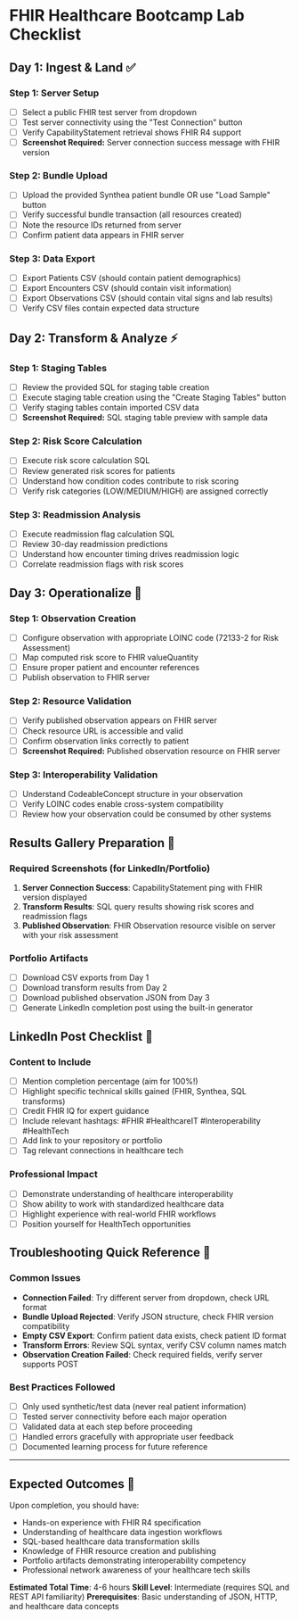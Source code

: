 # FHIR Healthcare Bootcamp Lab Checklist

## Day 1: Ingest & Land ✅

### Step 1: Server Setup
- [ ] Select a public FHIR test server from dropdown
- [ ] Test server connectivity using the "Test Connection" button
- [ ] Verify CapabilityStatement retrieval shows FHIR R4 support
- [ ] **Screenshot Required:** Server connection success message with FHIR version

### Step 2: Bundle Upload
- [ ] Upload the provided Synthea patient bundle OR use "Load Sample" button
- [ ] Verify successful bundle transaction (all resources created)
- [ ] Note the resource IDs returned from server
- [ ] Confirm patient data appears in FHIR server

### Step 3: Data Export
- [ ] Export Patients CSV (should contain patient demographics)
- [ ] Export Encounters CSV (should contain visit information)
- [ ] Export Observations CSV (should contain vital signs and lab results)
- [ ] Verify CSV files contain expected data structure

## Day 2: Transform & Analyze ⚡

### Step 1: Staging Tables
- [ ] Review the provided SQL for staging table creation
- [ ] Execute staging table creation using the "Create Staging Tables" button
- [ ] Verify staging tables contain imported CSV data
- [ ] **Screenshot Required:** SQL staging table preview with sample data

### Step 2: Risk Score Calculation
- [ ] Execute risk score calculation SQL
- [ ] Review generated risk scores for patients
- [ ] Understand how condition codes contribute to risk scoring
- [ ] Verify risk categories (LOW/MEDIUM/HIGH) are assigned correctly

### Step 3: Readmission Analysis
- [ ] Execute readmission flag calculation SQL
- [ ] Review 30-day readmission predictions
- [ ] Understand how encounter timing drives readmission logic
- [ ] Correlate readmission flags with risk scores

## Day 3: Operationalize 🚀

### Step 1: Observation Creation
- [ ] Configure observation with appropriate LOINC code (72133-2 for Risk Assessment)
- [ ] Map computed risk score to FHIR valueQuantity
- [ ] Ensure proper patient and encounter references
- [ ] Publish observation to FHIR server

### Step 2: Resource Validation
- [ ] Verify published observation appears on FHIR server
- [ ] Check resource URL is accessible and valid
- [ ] Confirm observation links correctly to patient
- [ ] **Screenshot Required:** Published observation resource on FHIR server

### Step 3: Interoperability Validation
- [ ] Understand CodeableConcept structure in your observation
- [ ] Verify LOINC codes enable cross-system compatibility
- [ ] Review how your observation could be consumed by other systems

## Results Gallery Preparation 📸

### Required Screenshots (for LinkedIn/Portfolio)
1. **Server Connection Success**: CapabilityStatement ping with FHIR version displayed
2. **Transform Results**: SQL query results showing risk scores and readmission flags
3. **Published Observation**: FHIR Observation resource visible on server with your risk assessment

### Portfolio Artifacts
- [ ] Download CSV exports from Day 1
- [ ] Download transform results from Day 2 
- [ ] Download published observation JSON from Day 3
- [ ] Generate LinkedIn completion post using the built-in generator

## LinkedIn Post Checklist 📱

### Content to Include
- [ ] Mention completion percentage (aim for 100%!)
- [ ] Highlight specific technical skills gained (FHIR, Synthea, SQL transforms)
- [ ] Credit FHIR IQ for expert guidance
- [ ] Include relevant hashtags: #FHIR #HealthcareIT #Interoperability #HealthTech
- [ ] Add link to your repository or portfolio
- [ ] Tag relevant connections in healthcare tech

### Professional Impact
- [ ] Demonstrate understanding of healthcare interoperability
- [ ] Show ability to work with standardized healthcare data
- [ ] Highlight experience with real-world FHIR workflows
- [ ] Position yourself for HealthTech opportunities

## Troubleshooting Quick Reference 🔧

### Common Issues
- **Connection Failed**: Try different server from dropdown, check URL format
- **Bundle Upload Rejected**: Verify JSON structure, check FHIR version compatibility
- **Empty CSV Export**: Confirm patient data exists, check patient ID format
- **Transform Errors**: Review SQL syntax, verify CSV column names match
- **Observation Creation Failed**: Check required fields, verify server supports POST

### Best Practices Followed
- [ ] Only used synthetic/test data (never real patient information)
- [ ] Tested server connectivity before each major operation
- [ ] Validated data at each step before proceeding
- [ ] Handled errors gracefully with appropriate user feedback
- [ ] Documented learning process for future reference

---

## Expected Outcomes 🎯

Upon completion, you should have:
- Hands-on experience with FHIR R4 specification
- Understanding of healthcare data ingestion workflows
- SQL-based healthcare data transformation skills
- Knowledge of FHIR resource creation and publishing
- Portfolio artifacts demonstrating interoperability competency
- Professional network awareness of your healthcare tech skills

**Estimated Total Time**: 4-6 hours
**Skill Level**: Intermediate (requires SQL and REST API familiarity)
**Prerequisites**: Basic understanding of JSON, HTTP, and healthcare data concepts
